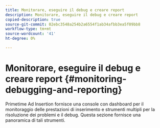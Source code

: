 ```yaml
---
title: Monitorare, eseguire il debug e creare report
description: Monitorare, eseguire il debug e creare report
copied-description: true
source-git-commit: 02ebc3548a254b2a6554f1ab34afbb3ea5f09bb8
workflow-type: tm+mt
source-wordcount: '41'
ht-degree: 0%

---
```


# Monitorare, eseguire il debug e creare report {#monitoring-debugging-and-reporting}

Primetime Ad Insertion fornisce una console con dashboard per il monitoraggio delle prestazioni di inserimento e strumenti multipli per la risoluzione dei problemi e il debug. Questa sezione fornisce una panoramica di tali strumenti.
